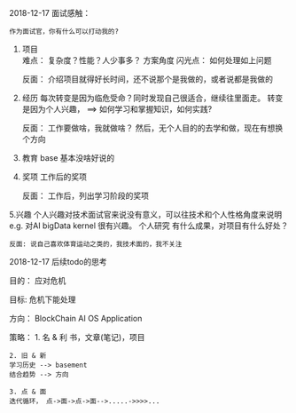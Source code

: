 

2018-12-17  面试感触：

    作为面试官，你有什么可以打动我的?


1. 项目  
    难点： 复杂度？性能？人少事多？ 方案角度
    闪光点： 如何处理如上问题

    反面： 介绍项目就得好长时间，还不说那个是我做的，或者说都是我做的
    
2. 经历
   每次转变是因为临危受命？同时发现自己很适合，继续往里面走。 
   转变是因为个人兴趣， ==> 如何学习和掌握知识，如何实践? 

   反面：
    工作要做啥，我就做啥？ 然后，无个人目的的去学和做，现在有想换个方向

3. 教育
   base 基本没啥好说的 

4. 奖项
    工作后的奖项

    反面：  工作后，列出学习阶段的奖项

5.兴趣 
    个人兴趣对技术面试官来说没有意义，可以往技术和个人性格角度来说明
    e.g. 对AI bigData kernel 很有兴趣。 个人研究 有什么成果，对项目有什么好处？

    反面: 说自己喜欢体育运动之类的，我技术面的，我不关注


2018-12-17  后续todo的思考 

目的： 应对危机

目标: 危机下能处理

方向：
    BlockChain
    AI
    OS
    Application

策略：
    1. 名 & 利
    书，文章(笔记)，项目

    2. 旧 & 新
    学习历史 --> basement
    结合趋势 --> 方向

    3. 点 & 面
    迭代循环， 点->面->点->面-->.....->>>>...

